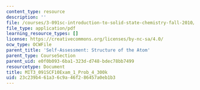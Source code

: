 ```yaml
---
content_type: resource
description: ''
file: /courses/3-091sc-introduction-to-solid-state-chemistry-fall-2010/23c239b461a36c9a46f286457a0eb1b3_MIT3_091SCF10Exam_1_Prob_4_300k.pdf
file_type: application/pdf
learning_resource_types: []
license: https://creativecommons.org/licenses/by-nc-sa/4.0/
ocw_type: OCWFile
parent_title: 'Self-Assessment: Structure of the Atom'
parent_type: CourseSection
parent_uid: e0f0b093-6ba1-323d-d748-bdec78bb7499
resourcetype: Document
title: MIT3_091SCF10Exam_1_Prob_4_300k
uid: 23c239b4-61a3-6c9a-46f2-86457a0eb1b3
---
```

